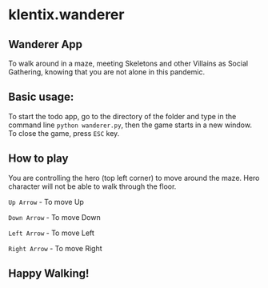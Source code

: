 # klentix.wanderer

## Wanderer App  
  To walk around in a maze, meeting Skeletons and other Villains as Social Gathering, knowing that you are not alone in this pandemic.
  
## Basic usage:
  To start the todo app, go to the directory of the folder and type in the command line ```python wanderer.py```, then the game starts in a new window.
  To close the game, press ```ESC``` key. 
  
## How to play
  You are controlling the hero (top left corner) to move around the maze. Hero character will not be able to walk through the floor.
  
  ```Up Arrow``` - To move Up
  
  ```Down Arrow``` - To move Down
  
  ```Left Arrow``` - To move Left
  
  ```Right Arrow``` - To move Right

## Happy Walking!

